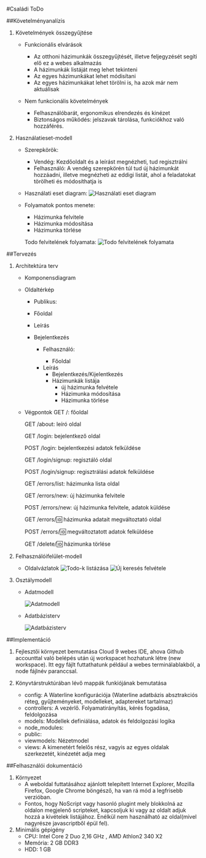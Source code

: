 #Családi ToDo

##Követelményanalízis

1. Követelmények összegyűjtése

    - Funkcionális elvárások
        + Az otthoni házimunkák összegyűjtését, illetve feljegyzését segíti elő ez a webes alkalmazás
        + A házimunkák listáját meg lehet tekinteni
        + Az egyes házimunkákat lehet módisítani 
        + Az egyes házimunkákat lehet törölni is, ha azok már nem aktuálisak 
    
    - Nem funkcionális követelmények
        + Felhasználóbarát, ergonomikus elrendezés és kinézet
        + Biztonságos működés: jelszavak tárolása, funkciókhoz való hozzáférés.

2. Használatieset-modell
    - Szerepkörök:
        + Vendég: Kezdőoldalt és a leírást megnézheti, tud regisztrálni
        + Felhasználó: A vendég szerepkörén túl tud új házimunkát hozzáadni, illetve megnézheti az eddigi listát, ahol a feladatokat törölheti és módosíthatja is
    
    - Használati eset diagram:
        ![Használati eset diagram](https://cloud.githubusercontent.com/assets/14542234/11077749/fa9bdd48-8801-11e5-8b45-cf7fd9cc970b.png)
    
    - Folyamatok pontos menete:
        + Házimunka felvitele
        + Házimunka módosítása
        + Házimunka törlése
        
        Todo felvitelének folyamata:
            ![Todo felvitelének folyamata](https://cloud.githubusercontent.com/assets/14542234/11077751/fa9d3aee-8801-11e5-8050-c21749af1272.png)


##Tervezés

1. Architektúra terv
    - Komponensdiagram
    
    - Oldaltérkép
    
        + Publikus:
        
	  - Főoldal
	  - Leírás
	  - Bejelentkezés
	  
        + Felhasználó:
        
            - Főoldal
	    - Leírás
            - Bejelentkezés/Kijelentkezés
            - Házimunkák listája
                + új házimunka felvétele
                + Házimunka módosítása
                + Házimunka törlése

    - Végpontok
        GET /: főoldal
		
		GET /about: leíró oldal
        
        GET /login: bejelentkező oldal
        
        POST /login: bejelentkezési adatok felküldése
        
        GET /login/signup: regisztáló oldal
        
        POST /login/signup: regisztrálási adatok felküldése
        
        GET /errors/list: házimunka lista oldal
        
        GET /errors/new: új házimunka felvitele
        
        POST /errors/new: új házimunka felvitele, adatok küldése
        
        GET /errors/:id: házimunka adatait megváltoztató oldal
        
        POST /errors/:id: megváltoztatott adatok felküldése
        
        GET /delete/:id: házimunka törlése
        

2. Felhasználóifelület-modell
    - Oldalvázlatok
    ![Todo-k listázása](https://cloud.githubusercontent.com/assets/14542234/11077753/fab13184-8801-11e5-9cc8-f0679c6111ac.jpg)
    ![Új keresés felvétele](https://cloud.githubusercontent.com/assets/14542234/11077752/faaf8bcc-8801-11e5-8362-38a0df6569a6.jpg)

3. Osztálymodell
    - Adatmodell
    
        ![Adatmodell](https://cloud.githubusercontent.com/assets/14542234/11077748/fa99c256-8801-11e5-8c92-7c43712e8db3.png)

    - Adatbázisterv
    
        ![Adatbázisterv](https://cloud.githubusercontent.com/assets/14542234/11077746/fa995316-8801-11e5-9185-c0a73a8904d4.png)

##Implementáció
1. Fejlesztői környezet bemutatása
    Cloud 9 webes IDE, ahova Github accounttal való belépés után új workspacet hozhatunk létre (new workspace). Itt egy fájlt futtathatunk például a webes terminálablakból, a node fájlnév paranccsal. 
    
2. Könyvtárstruktúrában lévő mappák funkiójának bemutatása
    - config: A Waterline konfigurációja (Waterline adatbázis absztrakciós réteg, gyűjteményeket, modelleket, adaptereket tartalmaz)
    - controllers: A vezérlő. Folyamatirányítás, kérés fogadása, feldolgozása 
    - models: Modellek definiálása, adatok és feldolgozási logika
    - node_modules: 
    - public: 
    - viewmodels: Nézetmodel
    - views: A kimenetért felelős rész, vagyis az egyes oldalak szerkezetét, kinézetét adja meg

##Felhasználói dokumentáció
1. Környezet
    - A weboldal futtatásához ajánlott telepített Internet Explorer, Mozilla Firefox, Google Chrome böngésző, ha van rá mód a legfrisebb verzióban.
    - Fontos, hogy NoScript vagy hasonló plugint mely blokkolná az oldalon megjelenő scripteket, kapcsoljuk ki vagy az oldalt adjuk hozzá a kivételek listájához. Enélkül nem használható az oldal(mivel nagyrésze javascriptből épül fel).
2. Minimális gépigény
    - CPU: Intel Core 2 Duo 2,16 GHz , AMD Athlon2 340 X2 
    - Memória: 2 GB DDR3
    - HDD: 1 GB
